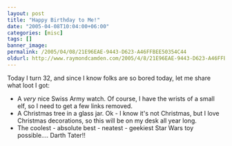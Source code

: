 ```yaml
---
layout: post
title: "Happy Birthday to Me!"
date: "2005-04-08T10:04:00+06:00"
categories: [misc]
tags: []
banner_image: 
permalink: /2005/04/08/21E96EAE-9443-D623-A46FFBEE50354C44
oldurl: http://www.raymondcamden.com/2005/4/8/21E96EAE-9443-D623-A46FFBEE50354C44
---
```


Today I turn 32, and since I know folks are so bored today, let me share what loot I got:

<ul>
<li>A <i>very</i> nice Swiss Army watch. Of course, I have the wrists of a small elf, so I need to get a few links removed.
<li>A Christmas tree in a glass jar. Ok - I know it's not Christmas, but I love Christmas decorations, so this will be on my desk all year long.
<li>The coolest - absolute best - neatest - geekiest Star Wars toy possible.... Darth Tater!!
</ul>